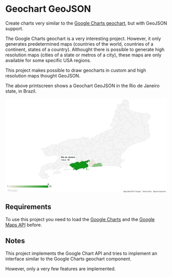 Geochart GeoJSON
================

Create charts very similar to the [Google Charts geochart](https://developers.google.com/chart/interactive/docs/gallery/geochart), but with GeoJSON support.

The Google Charts geochart is a very interesting project. However, it only generates predetermined maps (countries of the world, countries of a continent, states of a country). Althought there is possible to generate high resolution maps (cities of a state or metros of a city), these maps are only available for some specific USA regions.

This project makes possible to draw geocharts in custom and high resolution maps thought GeoJSON.

The above printscreen shows a Geochart GeoJSON in the Rio de Janeiro state, in Brazil.

![Geochart GeoJSON of Rio de Janeiro state, Brazil](readme_img/rio-state-chart-small.png)

Requirements
------------

To use this project you need to load the [Google Charts](https://developers.google.com/chart/interactive/docs/) and the [Google Maps API](https://developers.google.com/maps/documentation/javascript/tutorial) before.

Notes
-----

This project implements the Google Chart API and tries to implement an interface similar to the Google Charts geochart component.

However, only a very few features are implemented.
